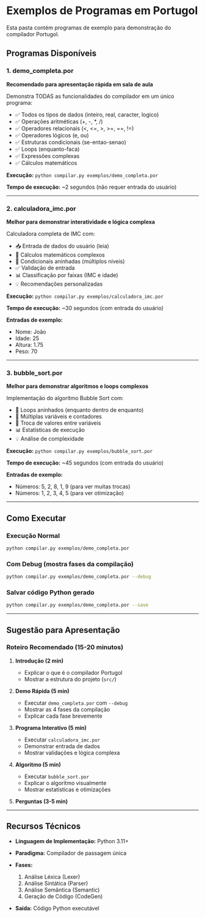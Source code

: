 # Exemplos de Programas em Portugol

Esta pasta contém programas de exemplo para demonstração do compilador Portugol.

## Programas Disponíveis

### 1. **demo_completa.por** 
**Recomendado para apresentação rápida em sala de aula**

Demonstra TODAS as funcionalidades do compilador em um único programa:
- ✅ Todos os tipos de dados (inteiro, real, caracter, logico)
- ✅ Operações aritméticas (+, -, *, /)
- ✅ Operadores relacionais (<, <=, >, >=, ==, !=)
- ✅ Operadores lógicos (e, ou)
- ✅ Estruturas condicionais (se-entao-senao)
- ✅ Loops (enquanto-faca)
- ✅ Expressões complexas
- ✅ Cálculos matemáticos

**Execução:** `python compilar.py exemplos/demo_completa.por`

**Tempo de execução:** ~2 segundos (não requer entrada do usuário)

---

### 2. **calculadora_imc.por**
**Melhor para demonstrar interatividade e lógica complexa**

Calculadora completa de IMC com:
- 📥 Entrada de dados do usuário (leia)
- 🧮 Cálculos matemáticos complexos
- 🌳 Condicionais aninhadas (múltiplos níveis)
- ✅ Validação de entrada
- 📊 Classificação por faixas (IMC e idade)
- 💡 Recomendações personalizadas

**Execução:** `python compilar.py exemplos/calculadora_imc.por`

**Tempo de execução:** ~30 segundos (com entrada do usuário)

**Entradas de exemplo:**
- Nome: João
- Idade: 25
- Altura: 1.75
- Peso: 70

---

### 3. **bubble_sort.por**
**Melhor para demonstrar algoritmos e loops complexos**

Implementação do algoritmo Bubble Sort com:
- 🔄 Loops aninhados (enquanto dentro de enquanto)
- 🔢 Múltiplas variáveis e contadores
- 🔄 Troca de valores entre variáveis
- 📊 Estatísticas de execução
- 💡 Análise de complexidade

**Execução:** `python compilar.py exemplos/bubble_sort.por`

**Tempo de execução:** ~45 segundos (com entrada do usuário)

**Entradas de exemplo:**
- Números: 5, 2, 8, 1, 9 (para ver muitas trocas)
- Números: 1, 2, 3, 4, 5 (para ver otimização)

---

## Como Executar

### Execução Normal
```bash
python compilar.py exemplos/demo_completa.por
```

### Com Debug (mostra fases da compilação)
```bash
python compilar.py exemplos/demo_completa.por --debug
```

### Salvar código Python gerado
```bash
python compilar.py exemplos/demo_completa.por --save
```

---

## Sugestão para Apresentação

### Roteiro Recomendado (15-20 minutos)

1. **Introdução (2 min)**
   - Explicar o que é o compilador Portugol
   - Mostrar a estrutura do projeto (`src/`)

2. **Demo Rápida (5 min)**
   - Executar `demo_completa.por` com `--debug`
   - Mostrar as 4 fases da compilação
   - Explicar cada fase brevemente

3. **Programa Interativo (5 min)**
   - Executar `calculadora_imc.por`
   - Demonstrar entrada de dados
   - Mostrar validações e lógica complexa

4. **Algoritmo (5 min)**
   - Executar `bubble_sort.por`
   - Explicar o algoritmo visualmente
   - Mostrar estatísticas e otimizações

5. **Perguntas (3-5 min)**

---

## Recursos Técnicos

- **Linguagem de Implementação:** Python 3.11+
- **Paradigma:** Compilador de passagem única
- **Fases:**
  1. Análise Léxica (Lexer)
  2. Análise Sintática (Parser)
  3. Análise Semântica (Semantic)
  4. Geração de Código (CodeGen)

- **Saída:** Código Python executável
